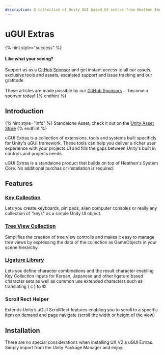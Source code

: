 ```yaml
---
description: A collection of Unity GUI based UX extras from Heathen Engineering.
---
```


# uGUI Extras

{% hint style="success" %}
#### Like what your seeing?

Support us as a [GitHub Sponsor](../../../../become-a-sponsor/) and get instant access to all our assets, exclusive tools and assets, escalated support and issue tracking and our gratitude.\
\
These articles are made possible by our [GitHub Sponsors](../../../../become-a-sponsor/) ... become a sponsor today!
{% endhint %}

## Introduction

{% hint style="info" %}
Standalone Asset, check it out on the [Unity Asset Store](https://assetstore.unity.com/packages/2d/gui/ux-v2-ugui-extras-202542)
{% endhint %}

uGUI Extras is a collection of extensions, tools and systems built specificly for Unity's uGUI framework. These tools can help you deliver a richer user experience with your projects UI and fills the gaps between Unity's built in controls and projects needs.

uGUI Extras is a standalone product that builds on top of Heathen's System Core. No additional purchas or installation is required.

## Features

### [Key Collection](key-collection.md)

Lets you create keyboards, pin pads, alien computer consoles or really any collection of "keys" as a simple Unity UI object.

### [Tree View Collection](tree-view.md)

Simplifies the creation of tree view controlls and makes it easy to manage tree views by expressing the data of the collection as GameObjects in your scene hierarchy.

### [Ligature Library](ligature-tools.md#ligature-library)

Lets you define character combinations and the result character enabling Key Collection inputs for Korean, Japanese and other ligature based character sets as well as common use extended characters such as translating ( c ) to ©

### Scroll Rect Helper

Extends Unity’s uGUI ScrollRect features enabling you to scroll to a specific item on demand and page navigate (scroll the width or height of the view)

## Installation

There are no special considerations when installing UX V2's uGUI Extras. Simply import from the Unity Package Manager and enjoy.

